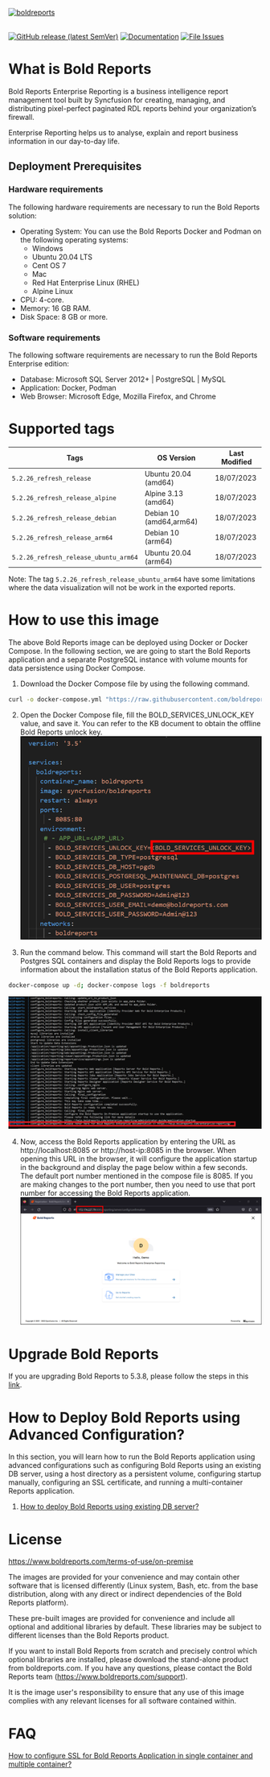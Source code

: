 <a href="https://www.boldreports.com"><img alt="boldreports" width="400" src="https://www.boldreports.com/wp-content/uploads/2019/08/bold-reports-logo.svg"></a>
<br/>
<br/>

[![GitHub release (latest SemVer)](https://img.shields.io/github/v/release/boldreports/bold-reports-docker?sort=semver)](https://github.com/boldreports/bold-reports-docker/releases)
[![Documentation](https://img.shields.io/badge/docs-help.boldreports.com-blue.svg)](https://help.boldreports.com/enterprise-reporting/)
[![File Issues](https://img.shields.io/badge/file_issues-boldreports_support-blue.svg)](https://www.boldreports.com/support)

# What is Bold Reports

Bold Reports Enterprise Reporting is a business intelligence report management tool built by Syncfusion for creating, managing, and distributing pixel-perfect paginated RDL reports behind your organization’s firewall.

Enterprise Reporting helps us to analyse, explain and report business information in our day-to-day life.

## Deployment Prerequisites

### Hardware requirements

The following hardware requirements are necessary to run the Bold Reports solution:

* Operating System: You can use the Bold Reports Docker and Podman on the following operating systems: 
  * Windows
  * Ubuntu 20.04 LTS
  * Cent OS 7
  * Mac
  * Red Hat Enterprise Linux (RHEL)
  * Alpine Linux
* CPU: 4-core.
* Memory: 16 GB RAM.
* Disk Space: 8 GB or more.

### Software requirements

The following software requirements are necessary to run the Bold Reports Enterprise edition:

* Database: Microsoft SQL Server 2012+ | PostgreSQL | MySQL
* Application: Docker, Podman
* Web Browser: Microsoft Edge, Mozilla Firefox, and Chrome

# Supported tags

| Tags               | OS Version    | Last Modified |
| -------------      | ------------- | ------------- |
| `5.2.26_refresh_release`           | Ubuntu 20.04  (amd64)    | 18/07/2023 |
| `5.2.26_refresh_release_alpine`    | Alpine 3.13  (amd64)  | 18/07/2023 |
| `5.2.26_refresh_release_debian`     | Debian 10  (amd64,arm64)        | 18/07/2023 |
|`5.2.26_refresh_release_arm64`|Debian 10 (arm64)|18/07/2023 |
|`5.2.26_refresh_release_ubuntu_arm64`| Ubuntu 20.04  (arm64)        | 18/07/2023 |

Note: The tag `5.2.26_refresh_release_ubuntu_arm64` have some limitations where the data visualization will not be work in the exported reports.

# How to use this image

The above Bold Reports image can be deployed using Docker or Docker Compose. In the following section, we are going to start the Bold Reports application and a separate PostgreSQL instance with volume mounts for data persistence using Docker Compose.

  1. Download the Docker Compose file by using the following command.
  ```sh
  curl -o docker-compose.yml "https://raw.githubusercontent.com/boldreports/bold-reports-docker/main/deploy/single-container-pre-configured/docker-compose.yml"
  ```
  2. Open the Docker Compose file, fill the BOLD_SERVICES_UNLOCK_KEY value, and save it. You can refer to the KB document to obtain the offline Bold Reports unlock key.
    ![docker-compose-variable](docs/images/docker-compose-variable.png)
  
  3. Run the command below. This command will start the Bold Reports and Postgres SQL containers and display the Bold Reports logs to provide information about the installation status of the Bold Reports application.
   ```sh
   docker-compose up -d; docker-compose logs -f boldreports
   ```
   ![docker-compose-up](docs/images/docker-compose-up.png)

  4. Now, access the Bold Reports application by entering the URL as http://localhost:8085 or http://host-ip:8085 in the browser. When opening this URL in the browser, it will configure the application startup in the background and display the page below within a few seconds. The default port number mentioned in the compose file is 8085. If you are making changes to the port number, then you need to use that port number for accessing the Bold Reports application.
    ![docker-startup](docs/images/docker-startup.png)
  
# Upgrade Bold Reports

If you are upgrading Bold Reports to 5.3.8, please follow the steps in this [link](/docs/upgrade.md).

# How to Deploy Bold Reports using Advanced Configuration?

In this section, you will learn how to run the Bold Reports application using advanced configurations such as configuring Bold Reports using an existing DB server, using a host directory as a persistent volume, configuring startup manually, configuring an SSL certificate, and running a multi-container Reports application.

1. [How to deploy Bold Reports using existing DB server?](./docs/how-to-deploy-bold-reports-using-existing-db-server.md)


# License

https://www.boldreports.com/terms-of-use/on-premise<br />

The images are provided for your convenience and may contain other software that is licensed differently (Linux system, Bash, etc. from the base distribution, along with any direct or indirect dependencies of the Bold Reports platform).

These pre-built images are provided for convenience and include all optional and additional libraries by default. These libraries may be subject to different licenses than the Bold Reports product.

If you want to install Bold Reports from scratch and precisely control which optional libraries are installed, please download the stand-alone product from boldreports.com. If you have any questions, please contact the Bold Reports team (https://www.boldreports.com/support).

It is the image user's responsibility to ensure that any use of this image complies with any relevant licenses for all software contained within.

# FAQ

[How to configure SSL for Bold Reports Application in single container and multiple container?](https://github.com/boldreports/bold-reports-docker/blob/master/docs/FAQ/how-to-configure-ssl-for-docker-compose.md)
